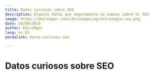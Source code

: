 ```yaml
---
title: Datos curiosos sobre SEO
description: Algunos datos que seguramente no sabías sobre el SEO
image: https://emirodgar.com/cdn/images/og/estrategia-seo.png
date: 19/09/2019
author: Emirodgar
lang: es_ES
permalink: datos-curiosos-seo

--- 
```


# Datos curiosos sobre SEO


<!--stackedit_data:
eyJoaXN0b3J5IjpbMTkxNzgxNTkyOCwtMTg3NTM0OTA5Ml19
-->
